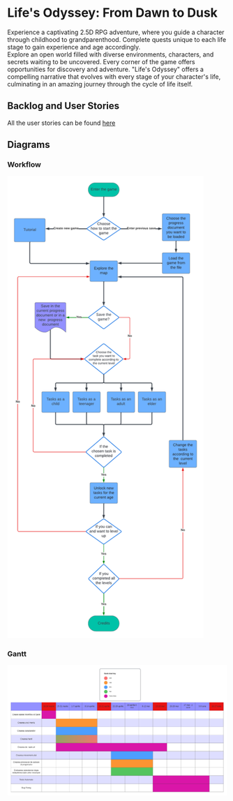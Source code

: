 # Life's Odyssey: From Dawn to Dusk


Experience a captivating 2.5D RPG adventure, where you guide a character through childhood to grandparenthood. Complete quests unique to each life stage to gain experience and age accordingly. <br>
Explore an open world filled with diverse environments, characters, and secrets waiting to be uncovered. Every corner of the game offers opportunities for discovery and adventure. "Life's Odyssey" offers a compelling narrative that evolves with every stage of your character's life, culminating in an amazing journey through the cycle of life itself.

## Backlog and User Stories

All the user stories can be found [here](https://trello.com/b/8hBGjg67/personas-epics-user-stories)

## Diagrams

### Workflow
<img src="diagrams/workflow.png" alt="workflow" width="450"/>

### Gantt
<img src="diagrams/gantt.png" alt="gantt" width="800"/>
